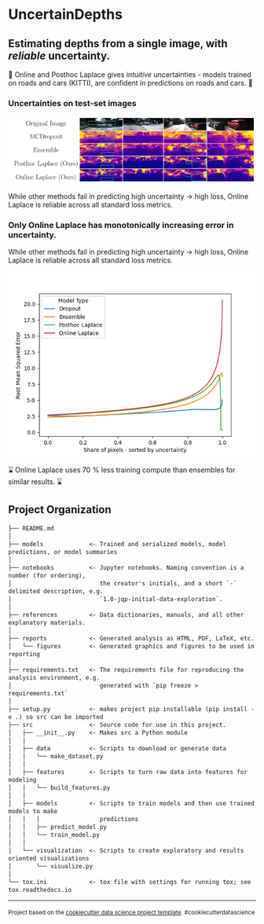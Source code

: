 # UncertainDepths

## Estimating depths from a single image, with *reliable* uncertainty.


:car: Online and Posthoc Laplace gives *intuitive* uncertainties - models trained on roads and cars (KITTI), are confident in predictions on roads and cars. :car:


### Uncertainties on test-set images


![Uncertainties given by our models, and baselines](UncQualReport.png)



While other methods fail in predicting high uncertainty -> high loss, Online Laplace is reliable across all standard loss metrics.


### Only Online Laplace has monotonically increasing error in uncertainty.

While other methods fail in predicting high uncertainty -> high loss, Online Laplace is reliable across all standard loss metrics.

![Monotonicity of uncertainty w.r.t. common losses differ by model type](src/final_reportRoot_Mean_Squared_Error.png)



:hourglass: Online Laplace uses 70 % less training compute than ensembles for similar results. :hourglass:

Project Organization
------------

    ├── README.md         
    │
    ├── models             <- Trained and serialized models, model predictions, or model summaries
    │
    ├── notebooks          <- Jupyter notebooks. Naming convention is a number (for ordering),
    │                         the creator's initials, and a short `-` delimited description, e.g.
    │                         `1.0-jqp-initial-data-exploration`.
    │
    ├── references         <- Data dictionaries, manuals, and all other explanatory materials.
    │
    ├── reports            <- Generated analysis as HTML, PDF, LaTeX, etc.
    │   └── figures        <- Generated graphics and figures to be used in reporting
    │
    ├── requirements.txt   <- The requirements file for reproducing the analysis environment, e.g.
    │                         generated with `pip freeze > requirements.txt`
    │
    ├── setup.py           <- makes project pip installable (pip install -e .) so src can be imported
    ├── src                <- Source code for use in this project.
    │   ├── __init__.py    <- Makes src a Python module
    │   │
    │   ├── data           <- Scripts to download or generate data
    │   │   └── make_dataset.py
    │   │
    │   ├── features       <- Scripts to turn raw data into features for modeling
    │   │   └── build_features.py
    │   │
    │   ├── models         <- Scripts to train models and then use trained models to make
    │   │   │                 predictions
    │   │   ├── predict_model.py
    │   │   └── train_model.py
    │   │
    │   └── visualization  <- Scripts to create exploratory and results oriented visualizations
    │       └── visualize.py
    │
    └── tox.ini            <- tox file with settings for running tox; see tox.readthedocs.io


--------

<p><small>Project based on the <a target="_blank" href="https://drivendata.github.io/cookiecutter-data-science/">cookiecutter data science project template</a>. #cookiecutterdatascience</small></p>
